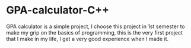 # GPA-calculator-C++
GPA calculator is a simple project, I choose this project in 1st semester to make my grip on the basics of programming, this is the very first project that I make in my life, I get a very good experience when I made it.
